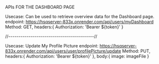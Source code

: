 APIs FOR THE DASHBOARD PAGE
 
 
Usecase: Can be used to retrieve overview data for the Dashboard page.
endpoint: https://hsqserver-833x.onrender.com/api/users/myDashboard
Method: GET,
headers:{
       Authorization: 'Bearer ${token}'
}
 
//-------------------------------------------//
 
Usecase: Update My Profile Picture
endpoint: https://hsqserver-833x.onrender.com/api/users/user/profilePicture/update
Method: PUT,
headers:{
       Authorization: 'Bearer ${token}'
}, 
body:{
       image: imageFile
}